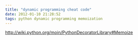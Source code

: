 ```yaml
---
title: "dynamic programming cheat code"
date: 2012-01-10 21:28:52
tags: python dynamic programming memoization
---
```


<p>
<a href="http://wiki.python.org/moin/PythonDecoratorLibrary#Memoize">http://wiki.python.org/moin/PythonDecoratorLibrary#Memoize</a>
</p>

